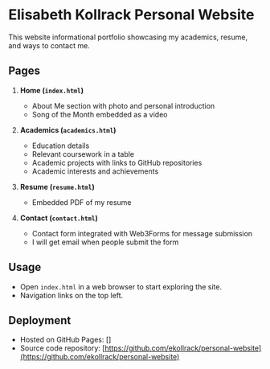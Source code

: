 # Elisabeth Kollrack Personal Website

This website informational portfolio showcasing my academics, resume, and ways to contact me. 
## Pages
1. **Home (`index.html`)**  
   - About Me section with photo and personal introduction  
   - Song of the Month embedded as a video  

2. **Academics (`academics.html`)**  
   - Education details  
   - Relevant coursework in a table  
   - Academic projects with links to GitHub repositories  
   - Academic interests and achievements  

3. **Resume (`resume.html`)**  
   - Embedded PDF of my resume

4. **Contact (`contact.html`)**  
   - Contact form integrated with Web3Forms for message submission
   - I will get email when people submit the form

## Usage
- Open `index.html` in a web browser to start exploring the site.  
- Navigation links on the top left.  

## Deployment
- Hosted on GitHub Pages: []
- Source code repository: [https://github.com/ekollrack/personal-website](https://github.com/ekollrack/personal-website)
